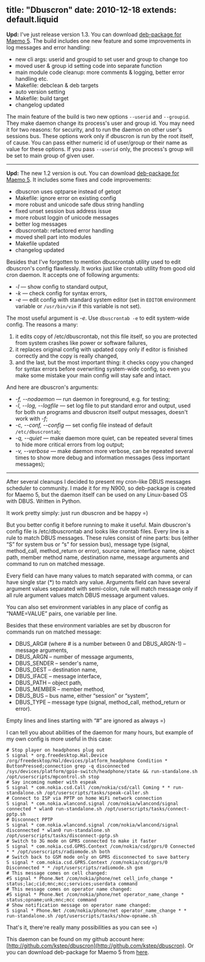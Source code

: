 title: "Dbuscron"
date: 2010-12-18
extends: default.liquid
---
**Upd:** I've just release version 1.3. You can download [deb-package for Maemo 5](../../../download/71). The build includes one new feature and some improvements in log messages and error handling:

  - new cli args: userid and groupid to set user and group to change too
  - moved user & group id setting code into separate function
  - main module code cleanup: more comments & logging, better error handling etc.
  - Makefile: debclean & deb targets
  - auto version setting
  - Makefile: build target
  - changelog updated

The main feature of the build is two new options `--userid` and `--groupid`. They make daemon change its process's user and group id. You may need it for two reasons: for security, and to run the daemon on other user's sessions bus. These options work only if dbuscron is run by the root itself, of cause. You can pass either numeric id of user/group or their name as value for these options. If you pass `--userid` only, the process's group will be set to main group of given user.

* * *

**Upd:** The new 1.2 version is out. You can download [deb-package for Maemo 5](../../../download/70). It includes some fixes and code improvements:

  - dbuscron uses optparse instead of getopt
  - Makefile: ignore error on existing config
  - more robust and unicode safe dbus string handling
  - fixed unset session bus address issue
  - more robust loggin of unicode messages
  - better log messages
  - dbuscrontab: refactored error handling
  - moved shell part into modules
  - Makefile updated
  - changelog updated

Besides that I've forgotten to mention dbuscrontab utility used to edit dbuscron's config flawlessly. It works just like crontab utility from good old cron daemon. It accepts one of following arguments:

  - _-l_ — show config to standard output,
  - _-k_ — check config for syntax errors,
  - _-e_ — edit config with standard system editor (set in `EDITOR` environment variable or `/usr/bin/vim` if this variable is not set).

The most useful argument is _-e_. Use `dbuscrontab -e` to edit system-wide config. The reasons a many:

  1. it edits copy of /etc/dbuscrontab, not this file itself, so you are protected from system crashes like power or software failures,
  2. it replaces original config with updated copy only if editor is finished correctly and the copy is really changed,
  3. and the last, but the most important thing: it checks copy you changed for syntax errors before overwriting system-wide config, so even you make some mistake your main config will stay safe and intact.

And here are dbuscron's arguments:

  - _-f, --nodaemon_ — run daemon in foreground, e.g. for testing;
  - _-l, --log, --logfile_ — set log file to put standard error and output, used for both run programs and dbuscron itself output messages, doesn't work with _-f_;
  - _-c, --conf, --config_ — set config file instead of default `/etc/dbuscrontab`;
  - _-q, --quiet_ — make daemon more quiet, can be repeated several times to hide more critical errors from log output;
  - _-v, --verbose_ — make daemon more verbose, can be repeated several times to show more debug and information messages (less important messages);

* * *

After several cleanups I decided to present my cron-like DBUS messages scheduler to community. I made it for my N900, so deb-package is created for Maemo 5, but the daemon itself can be used on any Linux-based OS with DBUS. Written in Python.

It work pretty simply: just run dbuscron and be happy =)

But you better config it before running to make it useful. Main dbuscron's config file is /etc/dbuscrontab and looks like crontab files. Every line is a rule to match DBUS messages. These rules consist of nine parts: bus (either “S” for system bus or “s” for session bus), message type (signal, method_call, method_return or error), source name, interface name, object path, member method name, destination name, message arguments and command to run on matched message.

Every field can have many values to match separated with comma, or can have single star (*) to match any value. Arguments field can have several argument values separated with semi-colon, rule will match message only if all rule argument values match DBUS message argument values.

You can also set environment variables in any place of config as “NAME=VALUE” pairs, one variable per line.

Besides that these environment variables are set by dbuscron for commands run on matched message:

  - DBUS_ARG# (where # is a number between 0 and DBUS_ARGN-1) – message arguments,
  - DBUS_ARGN – number of message arguments,
  - DBUS_SENDER – sender's name,
  - DBUS_DEST – destination name,
  - DBUS_IFACE – message interface,
  - DBUS_PATH – object path,
  - DBUS_MEMBER – member method,
  - DBUS_BUS – bus name, either “session” or “system”,
  - DBUS_TYPE – message type (signal, method_call, method_return or error).

Empty lines and lines starting with “#” are ignored as always =)

I can tell you about abilities of the daemon for many hours, but example of my own config is more useful in this case:

    # Stop player on headphones plug out
    S signal * org.freedesktop.Hal.Device /org/freedesktop/Hal/devices/platform_headphone Condition * ButtonPressed;connection grep -q disconnected /sys/devices/platform/gpio-switch/headphone/state && run-standalone.sh /opt/userscripts/mpcontrol.sh stop
    # Say incoming number with espeak
    S signal * com.nokia.csd.Call /com/nokia/csd/call Coming * * run-standalone.sh /opt/userscripts/tasks/speak-caller.sh
    # Connect to ISP via PPTP on home WiFi network connection
    S signal * com.nokia.wlancond.signal /com/nokia/wlancond/signal connected * wlan0 run-standalone.sh /opt/userscripts/tasks/connect-pptp.sh
    # Disconnect PPTP
    S signal * com.nokia.wlancond.signal /com/nokia/wlancond/signal disconnected * wlan0 run-standalone.sh /opt/userscripts/tasks/disconnect-pptp.sh
    # Switch to 3G mode on GPRS connected to make it faster
    S signal * com.nokia.csd.GPRS.Context /com/nokia/csd/gprs/0 Connected * * /opt/userscripts/radiomode.sh both
    # Switch back to GSM mode only on GPRS disconnected to save battery
    S signal * com.nokia.csd.GPRS.Context /com/nokia/csd/gprs/0 Disconnected * * /opt/userscripts/radiomode.sh gsm
    # This message comes on cell changed:
    #S signal * Phone.Net /com/nokia/phone/net cell_info_change * status;lac;cid;mnc;mcc;services;userdata command
    # This message comes on operator name changed:
    #S signal * Phone.Net /com/nokia/phone/net operator_name_change * status;opname;unk;mnc;mcc command
    # Show notification message on operator name changed:
    S signal * Phone.Net /com/nokia/phone/net operator_name_change * * run-standalone.sh /opt/userscripts/tasks/show-opname.sh

That's it, there're really many possibilities as you can see =)

This daemon can be found on my github account here: [http://github.com/kstep/dbuscron](http://github.com/kstep/dbuscron). Or you can download deb-package for Maemo 5 from [here](../../../download/69).
